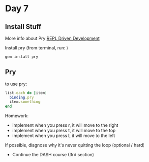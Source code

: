 Day 7
====================================

Install Stuff
--------------

More info about Pry [REPL Driven Development](http://www.confreaks.com/videos/2864-rubyconf2013-repl-driven-development-with-pry)

Install pry (from terminal, run: )

```bash
gem install pry
```

Pry
----------------
to use pry:

```ruby
list.each do |item|
  binding.pry
  item.something
end
```

Homework:

* implement when you press r, it will move to the right
* implement when you press t, it will move to the top
* implement when you press l, it will move to the left

If possible, diagnose why it's never quitting the loop (optional / hard)


* Continue the DASH course (3rd section)
